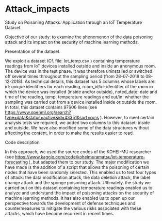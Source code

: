 # Attack_impacts
Study on Poisoning Attacks: Application through an IoT Temperature Dataset

Objective of our study: to examine the phenomenon of the data poisoning attack and its impact on the security of machine learning methods.

Presentation of the dataset.

We exploit a dataset (Cf. file: Iot_temp.csv ) containing temperature readings from IoT devices installed outside and inside an anonymous room. The device was in the test phase. It was therefore uninstalled or switched off several times throughout the sampling period (from 28-07-2018 to 08-12-2018). As technical details, this dataset has 5 columns whose labels are: id: unique identifiers for each reading, room_id/id: identifier of the room in which the device was installed (inside and/or outside), noted_date: date and time of the reading, temp: temperature readings and out/in: whether the sampling was carried out from a device installed inside or outside the room. In total, this dataset contains 97606 lines (see https://www.openml.org/search?type=data&status=active&id=43351&sort=runs ). However, to meet certain analysis tests we required, we added two columns to this dataset: inside and outside. We have also modified some of the data structures without affecting the content, in order to make the results easier to read.

Code description

In this approach, we used the source codes of the KOHEI-MU researcher (see https://www.kaggle.com/code/koheimuramatsu/iot-temperature-forecasting ), but adapted them to our study. The major modification we have made is the addition of a script that allows the poisoning of certain nodes that have been randomly selected. This enabled us to test four types of attack: the data modification attack, the data deletion attack, the label change attack and the sponge poisoning attack. Ultimately, the study we carried out on this dataset containing temperature readings enabled us to analyze and understand the impact of poisoning attacks on the security of machine learning methods. It has also enabled us to open up our perspective towards the development of defense techniques and countermeasures to mitigate the various risks associated with these attacks, which have become recurrent in recent times.
